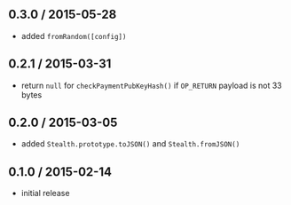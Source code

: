 0.3.0 / 2015-05-28
------------------
- added `fromRandom([config])`

0.2.1 / 2015-03-31
------------------
- return `null` for `checkPaymentPubKeyHash()` if `OP_RETURN` payload is not 33 bytes

0.2.0 / 2015-03-05
------------------
- added `Stealth.prototype.toJSON()` and `Stealth.fromJSON()`

0.1.0 / 2015-02-14
------------------
- initial release
